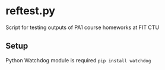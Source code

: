 # reftest.py

Script for testing outputs of PA1 course homeworks at FIT CTU

## Setup

Python Watchdog module is required
`pip install watchdog`
